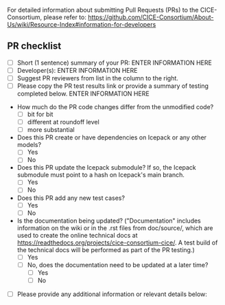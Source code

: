 
For detailed information about submitting Pull Requests (PRs) to the CICE-Consortium,
please refer to: <https://github.com/CICE-Consortium/About-Us/wiki/Resource-Index#information-for-developers>


## PR checklist
- [ ] Short (1 sentence) summary of your PR: 
    ENTER INFORMATION HERE
- [ ] Developer(s): 
    ENTER INFORMATION HERE
- [ ] Suggest PR reviewers from list in the column to the right.
- [ ] Please copy the PR test results link or provide a summary of testing completed below.
    ENTER INFORMATION HERE 
- How much do the PR code changes differ from the unmodified code? 
    - [ ] bit for bit
    - [ ] different at roundoff level
    - [ ] more substantial 
- Does this PR create or have dependencies on Icepack or any other models?
    - [ ] Yes
    - [ ] No
- Does this PR update the Icepack submodule?  If so, the Icepack submodule must point to a hash on Icepack's main branch.
    - [ ] Yes
    - [ ] No
- Does this PR add any new test cases?
    - [ ] Yes
    - [ ] No
- Is the documentation being updated? ("Documentation" includes information on the wiki or in the .rst files from doc/source/, which are used to create the online technical docs at https://readthedocs.org/projects/cice-consortium-cice/. A test build of the technical docs will be performed as part of the PR testing.)
    - [ ] Yes
    - [ ] No, does the documentation need to be updated at a later time?
        - [ ] Yes
        - [ ] No 
- [ ] Please provide any additional information or relevant details below:
